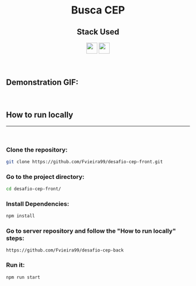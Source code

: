 <p align="center">
    <h1 align="center">Busca CEP</h1>
</p>

<div align="center">
  <h2>Stack Used</h2>
  <img src="https://img.shields.io/badge/React-20232A?style=for-the-badge&logo=react&logoColor=61DAFB" height="30px"/>
  <img src="https://img.shields.io/badge/styled--components-DB7093?style=for-the-badge&logo=styled-components&logoColor=white" height="30px"/>
    
</div>

<br/>
<br/>

## Demonstration GIF:

<br/>

## How to run locally

<hr/>

<br/>

### Clone the repository:

```bash
git clone https://github.com/Fvieira99/desafio-cep-front.git
```

### Go to the project directory:

```bash
cd desafio-cep-front/
```

### Install Dependencies:

```bash
npm install
```

### Go to server repository and follow the "How to run locally" steps:

```http
https://github.com/Fvieira99/desafio-cep-back
```

### Run it:

```bash
npm run start
```
